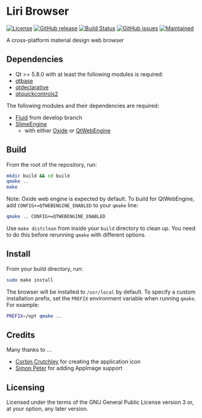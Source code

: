 Liri Browser
============

[![License](https://img.shields.io/badge/license-GPLv3.0-blue.svg)](https://www.gnu.org/licenses/gpl-3.0.html)
[![GitHub release](https://img.shields.io/github/release/lirios/browser.svg)](https://github.com/lirios/browser)
[![Build Status](https://travis-ci.org/lirios/browser.svg?branch=develop)](https://travis-ci.org/lirios/browser)
[![GitHub issues](https://img.shields.io/github/issues/lirios/browser.svg)](https://github.com/lirios/browser/issues)
[![Maintained](https://img.shields.io/maintenance/yes/2017.svg)](https://github.com/lirios/browser/commits/develop)

A cross-platform material design web browser

## Dependencies
* Qt >= 5.8.0 with at least the following modules is required:
 * [qtbase](http://code.qt.io/cgit/qt/qtbase.git)
 * [qtdeclarative](http://code.qt.io/cgit/qt/qtdeclarative.git)
 * [qtquickcontrols2](http://code.qt.io/cgit/qt/qtquickcontrols2.git)

The following modules and their dependencies are required:
* [Fluid](https://github.com/lirios/fluid) from develop branch
* [SlimeEngine](https://github.com/tim-sueberkrueb/slime-engine)
    * with either [Oxide](https://launchpad.net/oxide) or [QtWebEngine](http://code.qt.io/cgit/qt/qtwebengine.git/)

## Build

From the root of the repository, run:
```sh
mkdir build && cd build
qmake ..
make
```
Note: Oxide web engine is expected by default. To build for QtWebEngine, add `CONFIG+=QTWEBENGINE_ENABLED` to your `qmake` line:
```sh
qmake .. CONFIG+=QTWEBENGINE_ENABLED
```

Use `make distclean` from inside your `build` directory to clean up.
You need to do this before rerunning `qmake` with different options.

## Install

From your build directory, run:
```sh
sudo make install
```
The browser will be installed to `/usr/local` by default. To specify a custom installation prefix,
set the `PREFIX` environment variable when running `qmake`. For example:
```sh
PREFIX=/opt qmake ..
```

## Credits
Many thanks to ...
* [Corbin Crutchley](https://github.com/crutchcorn) for creating the application icon
* [Simon Peter](https://github.com/probonopd) for adding AppImage support

## Licensing
Licensed under the terms of the GNU General Public License version 3 or, at your option, any later version.
